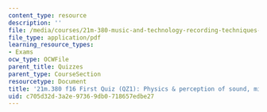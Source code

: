 ```yaml
---
content_type: resource
description: ''
file: /media/courses/21m-380-music-and-technology-recording-techniques-and-audio-production-fall-2016/c705d32d3a2e97369db0718657edbe27_MIT21M_380F16_quiz_qz1.pdf
file_type: application/pdf
learning_resource_types:
- Exams
ocw_type: OCWFile
parent_title: Quizzes
parent_type: CourseSection
resourcetype: Document
title: '21m.380 f16 First Quiz (QZ1): Physics & perception of sound, microphones'
uid: c705d32d-3a2e-9736-9db0-718657edbe27
---
```

